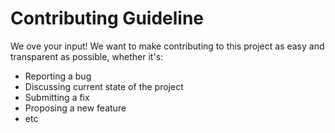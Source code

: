 # Contributing Guideline

We ove your input! We want to make contributing to this project as easy and 
transparent as possible, whether it's:
* Reporting a bug
* Discussing current state of the project
* Submitting a fix
* Proposing a new feature
* etc
